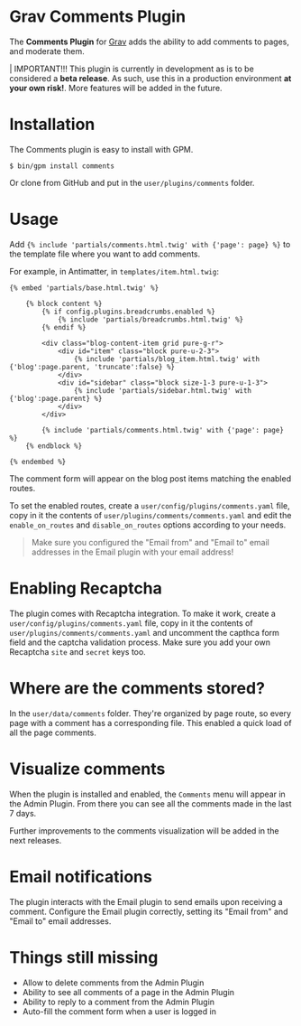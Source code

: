 # Grav Comments Plugin

The **Comments Plugin** for [Grav](http://github.com/getgrav/grav) adds the ability to add comments to pages, and moderate them.

| IMPORTANT!!! This plugin is currently in development as is to be considered a **beta release**.  As such, use this in a production environment **at your own risk!**. More features will be added in the future.

# Installation

The Comments plugin is easy to install with GPM.

```
$ bin/gpm install comments
```

Or clone from GitHub and put in the `user/plugins/comments` folder.

# Usage

Add `{% include 'partials/comments.html.twig' with {'page': page} %}` to the template file where you want to add comments.

For example, in Antimatter, in `templates/item.html.twig`:

```twig
{% embed 'partials/base.html.twig' %}

    {% block content %}
        {% if config.plugins.breadcrumbs.enabled %}
            {% include 'partials/breadcrumbs.html.twig' %}
        {% endif %}

        <div class="blog-content-item grid pure-g-r">
            <div id="item" class="block pure-u-2-3">
                {% include 'partials/blog_item.html.twig' with {'blog':page.parent, 'truncate':false} %}
            </div>
            <div id="sidebar" class="block size-1-3 pure-u-1-3">
                {% include 'partials/sidebar.html.twig' with {'blog':page.parent} %}
            </div>
        </div>

        {% include 'partials/comments.html.twig' with {'page': page} %}
    {% endblock %}

{% endembed %}
```

The comment form will appear on the blog post items matching the enabled routes.

To set the enabled routes, create a `user/config/plugins/comments.yaml` file, copy in it the contents of `user/plugins/comments/comments.yaml` and edit the `enable_on_routes` and `disable_on_routes` options according to your needs.

> Make sure you configured the "Email from" and "Email to" email addresses in the Email plugin with your email address!

# Enabling Recaptcha

The plugin comes with Recaptcha integration. To make it work, create a `user/config/plugins/comments.yaml` file, copy in it the contents of `user/plugins/comments/comments.yaml` and uncomment the capthca form field and the captcha validation process.
Make sure you add your own Recaptcha `site` and `secret` keys too.

# Where are the comments stored?

In the `user/data/comments` folder. They're organized by page route, so every page with a comment has a corresponding file. This enabled a quick load of all the page comments.

# Visualize comments

When the plugin is installed and enabled, the `Comments` menu will appear in the Admin Plugin. From there you can see all the comments made in the last 7 days.

Further improvements to the comments visualization will be added in the next releases.

# Email notifications

The plugin interacts with the Email plugin to send emails upon receiving a comment. Configure the Email plugin correctly, setting its "Email from" and "Email to" email addresses.

# Things still missing

- Allow to delete comments from the Admin Plugin
- Ability to see all comments of a page in the Admin Plugin
- Ability to reply to a comment from the Admin Plugin
- Auto-fill the comment form when a user is logged in
